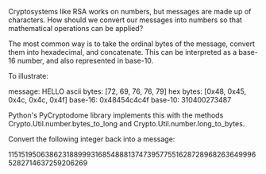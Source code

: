 Cryptosystems like RSA works on numbers, but messages are made up of characters. How should we convert our messages into numbers so that mathematical operations can be applied?

The most common way is to take the ordinal bytes of the message, convert them into hexadecimal, and concatenate. This can be interpreted as a base-16 number, and also represented in base-10.

To illustrate:

message: HELLO
ascii bytes: [72, 69, 76, 76, 79]
hex bytes: [0x48, 0x45, 0x4c, 0x4c, 0x4f]
base-16: 0x48454c4c4f
base-10: 310400273487

Python's PyCryptodome library implements this with the methods Crypto.Util.number.bytes_to_long and Crypto.Util.number.long_to_bytes.

Convert the following integer back into a message:

11515195063862318899931685488813747395775516287289682636499965282714637259206269